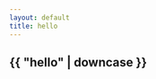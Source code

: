 ```yaml
---
layout: default
title: hello 
---
```


<div class="w3-display-middle w3-wide w3-opacity">
    <h2>{{ "hello" | downcase }}</h2>
</div>
